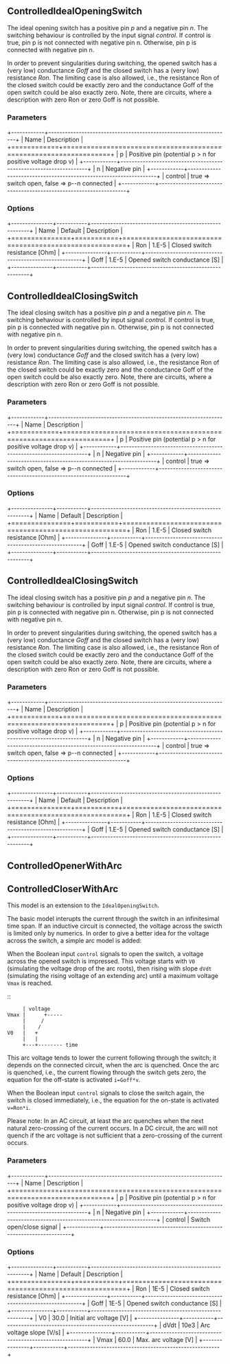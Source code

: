 ## ControlledIdealOpeningSwitch

The ideal opening switch has a positive pin *p* and a negative pin *n*. The
switching behaviour is controlled by the input signal *control*. If
control is true, pin p is not connected with negative pin n. Otherwise,
pin p is connected with negative pin n.

In order to prevent singularities during switching, the opened switch
has a (very low) conductance *Goff* and the closed switch has a (very low)
resistance *Ron*. The limiting case is also allowed, i.e., the resistance
Ron of the closed switch could be exactly zero and the conductance Goff
of the open switch could be also exactly zero. Note, there are circuits,
where a description with zero Ron or zero Goff is not possible.


### Parameters

+------------+------------------------------------------------------------------+
| Name       | Description                                                      |
+============+==================================================================+
| p          | Positive pin (potential p > n for positive voltage drop v)       |
+------------+------------------------------------------------------------------+
| n          | Negative pin                                                     |
+------------+------------------------------------------------------------------+
| control    | true => switch open, false => p--n connected                     |
+------------+------------------------------------------------------------------+


### Options

+---------------+-----------+-------------------------------------------------------+
| Name          | Default   | Description                                           |
+===============+===========+=======================================================+
| Ron           | 1.E-5     | Closed switch resistance [Ohm]                        |
+---------------+-----------+-------------------------------------------------------+
| Goff          | 1.E-5     | Opened switch conductance [S]                         |
+---------------+-----------+-------------------------------------------------------+

## ControlledIdealClosingSwitch

The ideal closing switch has a positive pin *p* and a negative pin *n*. The
switching behaviour is controlled by input signal *control*. If control is
true, pin p is connected with negative pin n. Otherwise, pin p is not
connected with negative pin n.

In order to prevent singularities during switching, the opened switch
has a (very low) conductance *Goff* and the closed switch has a (very low)
resistance *Ron*. The limiting case is also allowed, i.e., the resistance
Ron of the closed switch could be exactly zero and the conductance Goff
of the open switch could be also exactly zero. Note, there are circuits,
where a description with zero Ron or zero Goff is not possible.


### Parameters

+------------+------------------------------------------------------------------+
| Name       | Description                                                      |
+============+==================================================================+
| p          | Positive pin (potential p > n for positive voltage drop v)       |
+------------+------------------------------------------------------------------+
| n          | Negative pin                                                     |
+------------+------------------------------------------------------------------+
| control    | true => switch open, false => p--n connected                     |
+------------+------------------------------------------------------------------+


### Options

+---------------+-----------+-------------------------------------------------------+
| Name          | Default   | Description                                           |
+===============+===========+=======================================================+
| Ron           | 1.E-5     | Closed switch resistance [Ohm]                        |
+---------------+-----------+-------------------------------------------------------+
| Goff          | 1.E-5     | Opened switch conductance [S]                         |
+---------------+-----------+-------------------------------------------------------+

## ControlledIdealClosingSwitch

The ideal closing switch has a positive pin *p* and a negative pin *n*. The
switching behaviour is controlled by input signal *control*. If control is
true, pin p is connected with negative pin n. Otherwise, pin p is not
connected with negative pin n.

In order to prevent singularities during switching, the opened switch
has a (very low) conductance *Goff* and the closed switch has a (very low)
resistance *Ron*. The limiting case is also allowed, i.e., the resistance
Ron of the closed switch could be exactly zero and the conductance Goff
of the open switch could be also exactly zero. Note, there are circuits,
where a description with zero Ron or zero Goff is not possible.


### Parameters

+------------+------------------------------------------------------------------+
| Name       | Description                                                      |
+============+==================================================================+
| p          | Positive pin (potential p > n for positive voltage drop v)       |
+------------+------------------------------------------------------------------+
| n          | Negative pin                                                     |
+------------+------------------------------------------------------------------+
| control    | true => switch open, false => p--n connected                     |
+------------+------------------------------------------------------------------+


### Options

+---------------+-----------+-------------------------------------------------------+
| Name          | Default   | Description                                           |
+===============+===========+=======================================================+
| Ron           | 1.E-5     | Closed switch resistance [Ohm]                        |
+---------------+-----------+-------------------------------------------------------+
| Goff          | 1.E-5     | Opened switch conductance [S]                         |
+---------------+-----------+-------------------------------------------------------+

## ControlledOpenerWithArc
## ControlledCloserWithArc

This model is an extension to the `IdealOpeningSwitch`.

The basic model interupts the current through the switch in an
infinitesimal time span. If an inductive circuit is connected, the
voltage across the swicth is limited only by numerics. In order to give
a better idea for the voltage across the switch, a simple arc model is
added:

When the Boolean input ``control`` signals to open the switch, a voltage
across the opened switch is impressed. This voltage starts with ``V0``
(simulating the voltage drop of the arc roots), then rising with slope
``dVdt`` (simulating the rising voltage of an extending arc) until a
maximum voltage ``Vmax`` is reached.

::

         | voltage
    Vmax |      +-----
         |     /
         |    /
    V0   |   +
         |   |
         +---+-------- time

This arc voltage tends to lower the current following through the
switch; it depends on the connected circuit, when the arc is quenched.
Once the arc is quenched, i.e., the current flowing through the switch
gets zero, the equation for the off-state is activated ``i=Goff*v``.

When the Boolean input ``control`` signals to close the switch again,
the switch is closed immediately, i.e., the equation for the on-state is
activated ``v=Ron*i``.

Please note: In an AC circuit, at least the arc quenches when the next
natural zero-crossing of the current occurs. In a DC circuit, the arc
will not quench if the arc voltage is not sufficient that a
zero-crossing of the current occurs.

### Parameters

+------------+------------------------------------------------------------------+
| Name       | Description                                                      |
+============+==================================================================+
| p          | Positive pin (potential p > n for positive voltage drop v)       |
+------------+------------------------------------------------------------------+
| n          | Negative pin                                                     |
+------------+------------------------------------------------------------------+
| control    | Switch open/close signal                                         |
+------------+------------------------------------------------------------------+

### Options

+---------------+-----------+-------------------------------------------------------+
| Name          | Default   | Description                                           |
+===============+===========+=======================================================+
| Ron           | 1E-5      | Closed switch resistance [Ohm]                        |
+---------------+-----------+-------------------------------------------------------+
| Goff          | 1E-5      | Opened switch conductance [S]                         |
+---------------+-----------+-------------------------------------------------------+
| V0            | 30.0      | Initial arc voltage [V]                               |
+---------------+-----------+-------------------------------------------------------+
| dVdt          | 10e3      | Arc voltage slope [V/s]                               |
+---------------+-----------+-------------------------------------------------------+
| Vmax          | 60.0      | Max. arc voltage [V]                                  |
+---------------+-----------+-------------------------------------------------------+
